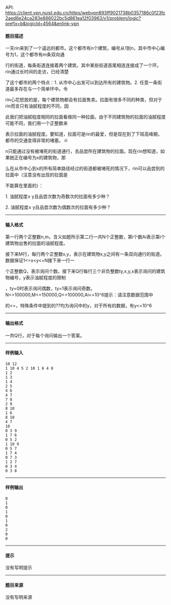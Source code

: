 API: https://client.vpn.nuist.edu.cn/https/webvpn893ff9021738b0357186c0f23fc2aed6e24ca283e886022bc5d861ea12f03963/v1/problem/logic?prefix=b&logicId=4564&enlink-vpn

#### 题目描述

一天rin来到了一个遥远的都市。这个都市有n个建筑，编号从1到n，其中市中心编号为1，这个都市有m条双向通

行的街道，每条街道连接着两个建筑，其中某些街道首尾相连连接成了一个环。rin通过长时间的走访，已经清楚

了这个都市的两个特点：1. 从市中心出发可以到达所有的建筑物。2. 任意一条街道最多存在与一个简单环中。令

rin心花怒放的是，每个建筑物都会有拉面售卖。拉面有很多不同的种类，但对于rin而言只有油腻程度的不同，因

此我们把油腻程度相同的拉面看做同一种拉面。由于不同建筑物的拉面的油腻程度可能不同，我们用一个正整数来

表示拉面的油腻程度。要知道，拉面可是rin的最爱，但是现在到了下班高峰期，都市的交通变得非常的堵塞。 ri

n只能通过没有被堵死的街道通行，去品尝所在建筑物的拉面。现在rin想知道，如果她正在编号为x的建筑物，那

么在从市中心到x的所有简单路径经过的街道都被堵死的情况下，rin可以品尝到的拉面中（注意没有出现的拉面是

不能算在里面的）：

1\. 油腻程度≤ y且品尝次数为奇数次的拉面有多少种？

2\. 油腻程度≤ y且品尝次数为偶数次的拉面有多少种？

---

#### 输入格式

第一行两个正整数n,m，含义如题所示第二行一共N个正整数，第i个数Ai表示第i个建筑物出售的拉面的油腻程度。

接下来M行，每行两个正整数x,y，表示在建筑物x,y之间有一条双向通行的街道。数据保证1<=x<y<=N接下来一行一

个正整数Q，表示询问个数。接下来Q行每行三个非负整数ty,x,y,x表示询问的建筑物编号，y表示油腻程度的限制

，ty=0时表示询问偶数，ty=1表示询问奇数。N<=100000,M<=150000,Q<=100000,Ai<=10^6提示：请注意数据范围中

的<=，特殊条件中提到的??均为询问中的y，对于所有的数据，有y<=10^6

---

#### 输出格式

一共Q行，对于每个询问输出一个答案。

---

#### 样例输入
```
10 12
1 10 4 5 2 10 1 8 4 8 
1 2
1 3
1 4
2 5
4 6
4 7
7 8
2 9
8 10
1 6
8 10
4 7
10
0 3 9
1 7 6
0 5 2
1 10 9
0 5 7
1 7 4
0 7 3
1 2 7
0 3 4
0 3 8
```

---

#### 样例输出
```
0
1
0
1
0
1
0
2
0
0

```

---

#### 提示

没有写明提示

---

#### 题目来源

没有写明来源